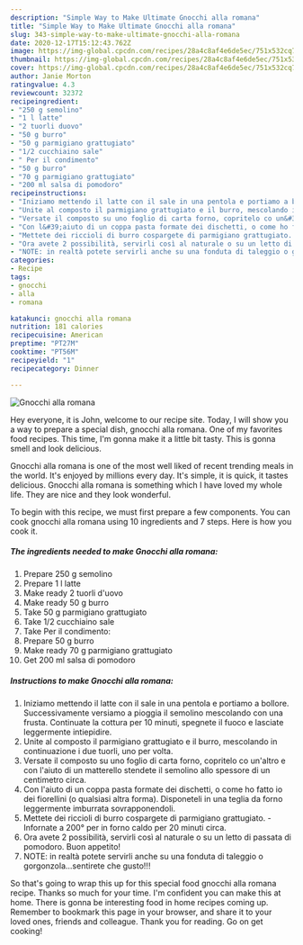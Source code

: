 ```yaml
---
description: "Simple Way to Make Ultimate Gnocchi alla romana"
title: "Simple Way to Make Ultimate Gnocchi alla romana"
slug: 343-simple-way-to-make-ultimate-gnocchi-alla-romana
date: 2020-12-17T15:12:43.762Z
image: https://img-global.cpcdn.com/recipes/28a4c8af4e6de5ec/751x532cq70/gnocchi-alla-romana-recipe-main-photo.jpg
thumbnail: https://img-global.cpcdn.com/recipes/28a4c8af4e6de5ec/751x532cq70/gnocchi-alla-romana-recipe-main-photo.jpg
cover: https://img-global.cpcdn.com/recipes/28a4c8af4e6de5ec/751x532cq70/gnocchi-alla-romana-recipe-main-photo.jpg
author: Janie Morton
ratingvalue: 4.3
reviewcount: 32372
recipeingredient:
- "250 g semolino"
- "1 l latte"
- "2 tuorli duovo"
- "50 g burro"
- "50 g parmigiano grattugiato"
- "1/2 cucchiaino sale"
- " Per il condimento"
- "50 g burro"
- "70 g parmigiano grattugiato"
- "200 ml salsa di pomodoro"
recipeinstructions:
- "Iniziamo mettendo il latte con il sale in una pentola e portiamo a bollore. Successivamente versiamo a pioggia il semolino mescolando con una frusta. Continuate la cottura per 10 minuti, spegnete il fuoco e lasciate leggermente intiepidire."
- "Unite al composto il parmigiano grattugiato e il burro, mescolando in continuazione i due tuorli, uno per volta."
- "Versate il composto su uno foglio di carta forno, copritelo co un&#39;altro e con l&#39;aiuto di un matterello stendete il semolino allo spessore di un centimetro circa."
- "Con l&#39;aiuto di un coppa pasta formate dei dischetti, o come ho fatto io dei fiorellini (o qualsiasi altra forma). Disponeteli in una teglia da forno leggermente imburrata sovrapponendoli."
- "Mettete dei riccioli di burro cospargete di parmigiano grattugiato.  Infornate a 200° per in forno caldo per 20 minuti circa."
- "Ora avete 2 possibilità, servirli così al naturale o su un letto di passata di pomodoro. Buon appetito!"
- "NOTE: in realtà potete servirli anche su una fonduta di taleggio o gorgonzola...sentirete che gusto!!!"
categories:
- Recipe
tags:
- gnocchi
- alla
- romana

katakunci: gnocchi alla romana 
nutrition: 181 calories
recipecuisine: American
preptime: "PT27M"
cooktime: "PT56M"
recipeyield: "1"
recipecategory: Dinner

---
```



![Gnocchi alla romana](https://img-global.cpcdn.com/recipes/28a4c8af4e6de5ec/751x532cq70/gnocchi-alla-romana-recipe-main-photo.jpg)

Hey everyone, it is John, welcome to our recipe site. Today, I will show you a way to prepare a special dish, gnocchi alla romana. One of my favorites food recipes. This time, I'm gonna make it a little bit tasty. This is gonna smell and look delicious.



Gnocchi alla romana is one of the most well liked of recent trending meals in the world. It's enjoyed by millions every day. It's simple, it is quick, it tastes delicious. Gnocchi alla romana is something which I have loved my whole life. They are nice and they look wonderful.


To begin with this recipe, we must first prepare a few components. You can cook gnocchi alla romana using 10 ingredients and 7 steps. Here is how you cook it.

<!--inarticleads1-->

##### The ingredients needed to make Gnocchi alla romana:

1. Prepare 250 g semolino
1. Prepare 1 l latte
1. Make ready 2 tuorli d&#39;uovo
1. Make ready 50 g burro
1. Take 50 g parmigiano grattugiato
1. Take 1/2 cucchiaino sale
1. Take  Per il condimento:
1. Prepare 50 g burro
1. Make ready 70 g parmigiano grattugiato
1. Get 200 ml salsa di pomodoro




<!--inarticleads2-->

##### Instructions to make Gnocchi alla romana:

1. Iniziamo mettendo il latte con il sale in una pentola e portiamo a bollore. Successivamente versiamo a pioggia il semolino mescolando con una frusta. Continuate la cottura per 10 minuti, spegnete il fuoco e lasciate leggermente intiepidire.
1. Unite al composto il parmigiano grattugiato e il burro, mescolando in continuazione i due tuorli, uno per volta.
1. Versate il composto su uno foglio di carta forno, copritelo co un&#39;altro e con l&#39;aiuto di un matterello stendete il semolino allo spessore di un centimetro circa.
1. Con l&#39;aiuto di un coppa pasta formate dei dischetti, o come ho fatto io dei fiorellini (o qualsiasi altra forma). Disponeteli in una teglia da forno leggermente imburrata sovrapponendoli.
1. Mettete dei riccioli di burro cospargete di parmigiano grattugiato.  - Infornate a 200° per in forno caldo per 20 minuti circa.
1. Ora avete 2 possibilità, servirli così al naturale o su un letto di passata di pomodoro. Buon appetito!
1. NOTE: in realtà potete servirli anche su una fonduta di taleggio o gorgonzola...sentirete che gusto!!!




So that's going to wrap this up for this special food gnocchi alla romana recipe. Thanks so much for your time. I'm confident you can make this at home. There is gonna be interesting food in home recipes coming up. Remember to bookmark this page in your browser, and share it to your loved ones, friends and colleague. Thank you for reading. Go on get cooking!

